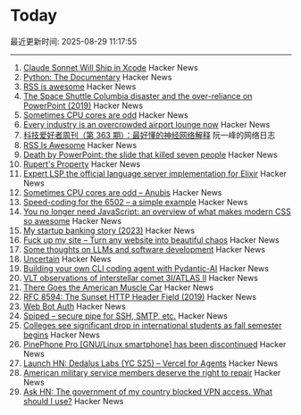 # Today

最近更新时间: 2025-08-29 11:17:55

--- 
1. [Claude Sonnet Will Ship in Xcode](https://developer.apple.com/documentation/xcode-release-notes/xcode-26-release-notes) Hacker News
2. [Python: The Documentary](https://lwn.net/Articles/1035537/) Hacker News
3. [RSS is awesome](https://evanverma.com/rss-is-awesome) Hacker News
4. [The Space Shuttle Columbia disaster and the over-reliance on PowerPoint (2019)](https://mcdreeamiemusings.com/blog/2019/4/13/gsux1h6bnt8lqjd7w2t2mtvfg81uhx) Hacker News
5. [Sometimes CPU cores are odd](https://anubis.techaro.lol/blog/2025/cpu-core-odd/) Hacker News
6. [Every industry is an overcrowded airport lounge now](https://quoththeraven.substack.com/p/every-industry-is-an-overcrowded) Hacker News
7. [科技爱好者周刊（第 363 期）：最好懂的神经网络解释](http://www.ruanyifeng.com/blog/2025/08/weekly-issue-363.html) 阮一峰的网络日志
8. [RSS Is Awesome](https://evanverma.com/rss-is-awesome) Hacker News
9. [Death by PowerPoint: the slide that killed seven people](https://mcdreeamiemusings.com/blog/2019/4/13/gsux1h6bnt8lqjd7w2t2mtvfg81uhx) Hacker News
10. [Rupert's Property](https://johncarlosbaez.wordpress.com/2025/08/28/a-polyhedron-without-ruperts-property/) Hacker News
11. [Expert LSP the official language server implementation for Elixir](https://github.com/elixir-lang/expert) Hacker News
12. [Sometimes CPU cores are odd – Anubis](https://anubis.techaro.lol/blog/2025/cpu-core-odd/) Hacker News
13. [Speed-coding for the 6502 – a simple example](https://www.colino.net/wordpress/en/archives/2025/08/28/speed-coding-for-the-6502-a-simple-example/) Hacker News
14. [You no longer need JavaScript: an overview of what makes modern CSS so awesome](https://lyra.horse/blog/2025/08/you-dont-need-js/) Hacker News
15. [My startup banking story (2023)](https://mitchellh.com/writing/my-startup-banking-story) Hacker News
16. [Fuck up my site – Turn any website into beautiful chaos](https://www.fuckupmysite.com/?url=https%3A%2F%2Fnews.ycombinator.com&torchCursor=true&comicSans=true&fakeCursors=true&peskyFly=true) Hacker News
17. [Some thoughts on LLMs and software development](https://martinfowler.com/articles/202508-ai-thoughts.html) Hacker News
18. [Uncertain<T>](https://nshipster.com/uncertainty/) Hacker News
19. [Building your own CLI coding agent with Pydantic-AI](https://martinfowler.com/articles/build-own-coding-agent.html) Hacker News
20. [VLT observations of interstellar comet 3I/ATLAS II](https://arxiv.org/abs/2508.18382) Hacker News
21. [There Goes the American Muscle Car](https://thedispatch.com/article/dodge-challenger-muscle-cars/) Hacker News
22. [RFC 8594: The Sunset HTTP Header Field (2019)](https://datatracker.ietf.org/doc/html/rfc8594) Hacker News
23. [Web Bot Auth](https://developers.cloudflare.com/bots/reference/bot-verification/web-bot-auth/) Hacker News
24. [Spiped – secure pipe for SSH, SMTP, etc.](https://www.tarsnap.com/spiped.html) Hacker News
25. [Colleges see significant drop in international students as fall semester begins](https://text.npr.org/nx-s1-5498669) Hacker News
26. [PinePhone Pro [GNU/Linux smartphone] has been discontinued](https://social.treehouse.systems/@pine64/115027515081143369) Hacker News
27. [Launch HN: Dedalus Labs (YC S25) – Vercel for Agents](https://news.ycombinator.com/item?id=45054040) Hacker News
28. [American military service members deserve the right to repair](https://www.militarytimes.com/opinion/2025/07/11/why-service-members-deserve-the-right-to-repair/) Hacker News
29. [Ask HN: The government of my country blocked VPN access. What should I use?](https://news.ycombinator.com/item?id=45054260) Hacker News
